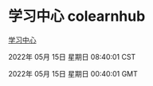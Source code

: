 # 学习中心 colearnhub
[学习中心](http://59.174.24.229:56308/colearnhub/)

2022年 05月 15日 星期日 08:40:01 CST

2022年 05月 15日 星期日 00:40:01 GMT
